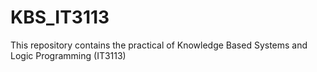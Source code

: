 # KBS_IT3113
This repository contains the practical of Knowledge Based Systems and Logic Programming (IT3113)

